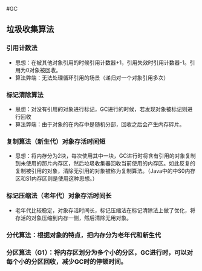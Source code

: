 #GC
## 垃圾收集算法

### 引用计数法
* 思想：在被其他对象引用的时候引用计数器+1，引用失效时引用计数器-1。引用为0对象被回收。
* 算法弊端：无法处理循环引用的场景（递归对一个对象引用多次）

###  标记清除算法
* 思想：对没有引用的对象进行标记，GC进行的时候，若发现对象被标记则进行回收
* 算法弊端：由于对象的在内存中是随机分部，回收之后会产生内存碎片。

### 复制算法（新生代）对象存活时间短
* 思想：将内存分为2块，每次使用其中一块，GC进行时将含有引用的对象复制到未使用的那片内存区，然后垃圾收集器回收当前使用的内存区。如此反复的复制被引用的对象，清除无引用的对象被称为复制算法。（Java中的中S0内存区和S1内存区则是使用这种思想。）

### 标记压缩法（老年代）对象存活时间长
* 老年代比较稳定，对象存活时间长，标记压缩法在标记清除法上做了优化，将存活的对象压缩到内存一侧，然后清除无用对象。

### 分代算法：根据对象的特点，把内存分为老年代和新生代

### 分区算法（G1）：将内存区划分为多个小的分区，GC进行时，可以对每个小的分区回收，减少GC时的停顿时间。

